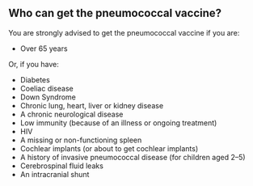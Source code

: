 ##  Who can get the pneumococcal vaccine?

You are strongly advised to get the pneumococcal vaccine if you are:

  * Over 65 years 

Or, if you have:

  * Diabetes 
  * Coeliac disease 
  * Down Syndrome 
  * Chronic lung, heart, liver or kidney disease 
  * A chronic neurological disease 
  * Low immunity (because of an illness or ongoing treatment) 
  * HIV 
  * A missing or non-functioning spleen 
  * Cochlear implants (or about to get cochlear implants) 
  * A history of invasive pneumococcal disease (for children aged 2–5) 
  * Cerebrospinal fluid leaks 
  * An intracranial shunt 
